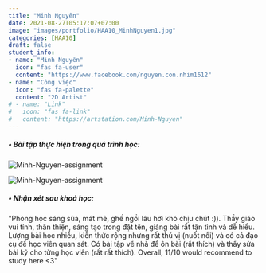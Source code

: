 ```yaml
---
title: "Minh Nguyên"
date: 2021-08-27T05:17:07+07:00
image: "images/portfolio/HAA10_MinhNguyen1.jpg"
categories: [HAA10]
draft: false
student_info:
- name: "Minh Nguyên"
  icon: "fas fa-user"
  content: "https://www.facebook.com/nguyen.con.nhim1612"
- name: "Công việc"
  icon: "fas fa-palette"
  content: "2D Artist"
# - name: "Link"
#   icon: "fas fa-link"
#   content: "https://artstation.com/Minh-Nguyen"
---
```



##### • Bài tập thực hiện trong quá trình học:

![Minh-Nguyen-assignment](/images/portfolio/HAA10_MinhNguyen2.jpg)

![Minh-Nguyen-assignment](/images/portfolio/HAA10_MinhNguyen3.jpg)



##### • Nhận xét sau khoá học:
"Phòng học sáng sủa, mát mẻ, ghế ngồi lâu hơi khó chịu chút :)). Thầy giáo vui tính, thân thiện, sáng tạo trong đặt tên, giảng bài rất tận tình và dễ hiểu. Lượng bài học nhiều, kiến thức rộng nhưng rất thú vị (nuốt nổi) và có cả đạo cụ để học viên quan sát. Có bài tập về nhà để ôn bài (rất thích) và thầy sửa bài kỹ cho từng học viên (rất rất thích). Overall, 11/10 would recommend to study here <3"

